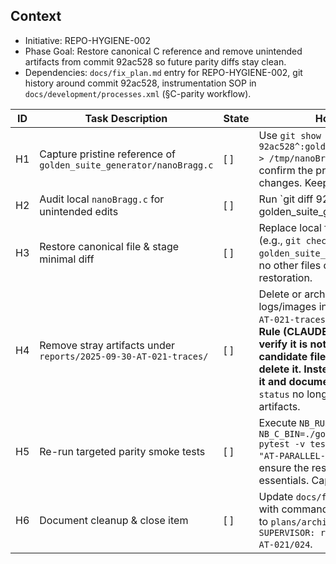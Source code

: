 ## Context
- Initiative: REPO-HYGIENE-002
- Phase Goal: Restore canonical C reference and remove unintended artifacts from commit 92ac528 so future parity diffs stay clean.
- Dependencies: `docs/fix_plan.md` entry for REPO-HYGIENE-002, git history around commit 92ac528, instrumentation SOP in `docs/development/processes.xml` (§C-parity workflow).

| ID | Task Description | State | How/Why & Guidance |
| --- | --- | --- | --- |
| H1 | Capture pristine reference of `golden_suite_generator/nanoBragg.c` | [ ] | Use `git show 92ac528^:golden_suite_generator/nanoBragg.c > /tmp/nanoBragg.c.ref` (or diff directly) to confirm the pre-churn baseline before making changes. Keep the path handy for diffing. |
| H2 | Audit local `nanoBragg.c` for unintended edits | [ ] | Run `git diff 92ac528^ -- golden_suite_generator/nanoBragg.c | head` to verify the entire file was replaced. Skim for any intentional instrumentation; if none, plan to restore from baseline. |
| H3 | Restore canonical file & stage minimal diff | [ ] | Replace local file with the captured baseline (e.g., `git checkout 92ac528^ -- golden_suite_generator/nanoBragg.c`). Ensure no other files change; stage only the intended restoration. |
| H4 | Remove stray artifacts under `reports/2025-09-30-AT-021-traces/` | [ ] | Delete or archive the autogenerated logs/images into `reports/archive/2025-09-30-AT-021-traces/` per SOP. **Protected Assets Rule (CLAUDE.md): Before deleting ANY file, verify it is not listed in `docs/index.md`. If a candidate file appears there, STOP—do not delete it. Instead, update this plan to exclude it and document the rationale.** Confirm `git status` no longer shows the remaining artifacts. |
| H5 | Re-run targeted parity smoke tests | [ ] | Execute `NB_RUN_PARALLEL=1 NB_C_BIN=./golden_suite_generator/nanoBragg pytest -v tests/test_parity_matrix.py -k "AT-PARALLEL-021 or AT-PARALLEL-024"` to ensure the restored C binary still passes parity essentials. Capture metrics.json for the run. |
| H6 | Document cleanup & close item | [ ] | Update `docs/fix_plan.md` Attempts History with commands + artifacts, and move this plan to `plans/archive/` once complete. Commit as `SUPERVISOR: repo hygiene - tests: parity AT-021/024`. |
